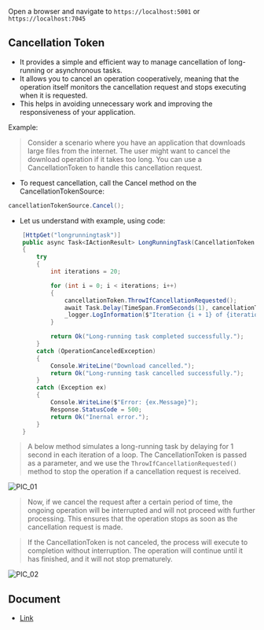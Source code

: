 Open a browser and navigate to `https://localhost:5001` or `https://localhost:7045`

## Cancellation Token
- It provides a simple and efficient way to manage cancellation of long-running or asynchronous tasks.
- It allows you to cancel an operation cooperatively, meaning that the operation itself monitors the cancellation request and stops executing when it is requested.
- This helps in avoiding unnecessary work and improving the responsiveness of your application.

Example:
> Consider a scenario where you have an application that downloads large files from the internet. 
  The user might want to cancel the download operation if it takes too long. 
  You can use a CancellationToken to handle this cancellation request.

- To request cancellation, call the Cancel method on the CancellationTokenSource:

```c#
cancellationTokenSource.Cancel();
```

- Let us understand with example, using code:
```c#
    [HttpGet("longrunningtask")]
    public async Task<IActionResult> LongRunningTask(CancellationToken cancellationToken)
    {
        try
        {
            int iterations = 20;

            for (int i = 0; i < iterations; i++)
            {
                cancellationToken.ThrowIfCancellationRequested();
                await Task.Delay(TimeSpan.FromSeconds(1), cancellationToken);
                _logger.LogInformation($"Iteration {i + 1} of {iterations} completed.");
            }

            return Ok("Long-running task completed successfully.");
        }
        catch (OperationCanceledException)
        {
            Console.WriteLine("Download cancelled.");
            return Ok("Long-running task cancelled successfully.");
        }
        catch (Exception ex)
        {
            Console.WriteLine($"Error: {ex.Message}");
            Response.StatusCode = 500;
            return Ok("Inernal error.");
        }
    }
```
> A below method simulates a long-running task by delaying for 1 second in each iteration of a loop. 
  The CancellationToken is passed as a parameter, and we use the `ThrowIfCancellationRequested()` method to stop 
  the operation if a cancellation request is received.
 
 ![PIC_01](https://github.com/keshavsingh4522/BasicConcept/assets/43788985/03c14edd-3394-4b19-a12d-21b3f999907a)
 
> Now, if we cancel the request after a certain period of time, the ongoing operation will be interrupted and 
  will not proceed with further processing. This ensures that the operation stops as soon as the cancellation request is made.
 

> If the CancellationToken is not canceled, the process will execute to completion without interruption. 
  The operation will continue until it has finished, and it will not stop prematurely.
 
 ![PIC_02](https://github.com/keshavsingh4522/BasicConcept/assets/43788985/f6722c0d-458f-4ad4-8232-6889448ff6e5)

## Document
- [Link](https://1drv.ms/w/s!AusfqRJUnGV6l1NmXeEKJx0mYDLd?e=HgPdXf)